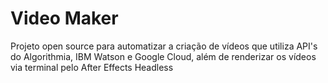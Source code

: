 # Video Maker
Projeto open source para automatizar a criação de vídeos que utiliza API's do Algorithmia, IBM Watson e Google Cloud, além de renderizar os vídeos via terminal pelo After Effects Headless
